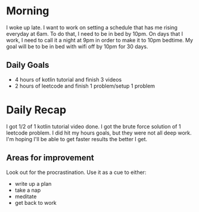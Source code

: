 # Morning 
I woke up late. I want to work on setting a schedule that has me rising everyday at 6am. To do that, I need to be in bed by 10pm. On days that I work, I need to call it a night at 9pm in order to make it to 10pm bedtime. My goal will be to be in bed with wifi off by 10pm for 30 days.

## Daily Goals
- 4 hours of kotlin tutorial and finish 3 videos
- 2 hours of leetcode and finish 1 problem/setup 1 problem

# Daily Recap
I got 1/2 of 1 kotlin tutorial video done. I got the brute force solution of 1 leetcode problem. I did hit my hours goals, but they were not all deep work. I'm hoping I'll be able to get faster results the better I get. 

## Areas for improvement
Look out for the procrastination. Use it as a cue to either:
- write up a plan
- take a nap
- meditate
- get back to work

